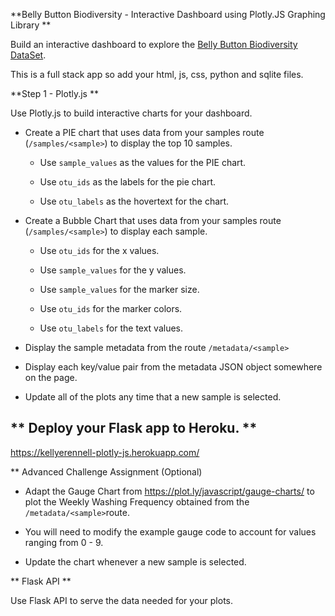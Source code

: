 **Belly Button Biodiversity - Interactive Dashboard using Plotly.JS Graphing Library **

Build an interactive dashboard to explore the [Belly Button Biodiversity DataSet](http://robdunnlab.com/projects/belly-button-biodiversity/).

This is a full stack app so add your html, js, css, python and sqlite files.


**Step 1 - Plotly.js **

Use Plotly.js to build interactive charts for your dashboard.

* Create a PIE chart that uses data from your samples route (`/samples/<sample>`) to display the top 10 samples.

  * Use `sample_values` as the values for the PIE chart.

  * Use `otu_ids` as the labels for the pie chart.

  * Use `otu_labels` as the hovertext for the chart.


* Create a Bubble Chart that uses data from your samples route (`/samples/<sample>`) to display each sample.

  - Use `otu_ids` for the x values.

  - Use `sample_values` for the y values.

  - Use `sample_values` for the marker size.

  - Use `otu_ids` for the marker colors.

  - Use `otu_labels` for the text values.


* Display the sample metadata from the route `/metadata/<sample>`

* Display each key/value pair from the metadata JSON object somewhere on the page.

* Update all of the plots any time that a new sample is selected.

** Deploy your Flask app to Heroku. **
-------------------------------------------------------------------------------------
https://kellyerennell-plotly-js.herokuapp.com/

** Advanced Challenge Assignment (Optional)

* Adapt the Gauge Chart from <https://plot.ly/javascript/gauge-charts/> to plot the Weekly Washing Frequency obtained from the `/metadata/<sample>`route.

* You will need to modify the example gauge code to account for values ranging from 0 - 9.

* Update the chart whenever a new sample is selected.

** Flask API **

Use Flask API to serve the data needed for your plots.



